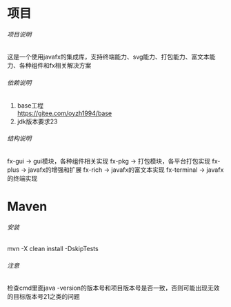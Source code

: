 # 项目
###### 项目说明
这是一个使用javafx的集成库，支持终端能力、svg能力、打包能力、富文本能力、各种组件和fx相关解决方案

###### 依赖说明
1. base工程  
 https://gitee.com/oyzh1994/base
2. jdk版本要求23

###### 结构说明 
fx-gui -> gui模块，各种组件相关实现
fx-pkg -> 打包模块，各平台打包实现
fx-plus -> javafx的增强和扩展
fx-rich -> javafx的富文本实现
fx-terminal -> javafx的终端实现

# Maven
###### 安装
mvn -X clean install -DskipTests

###### 注意
检查cmd里面java -version的版本号和项目版本号是否一致，否则可能出现无效的目标版本号21之类的问题